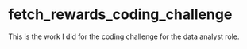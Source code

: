 # fetch_rewards_coding_challenge

This is the work I did for the coding challenge for the data analyst role.
